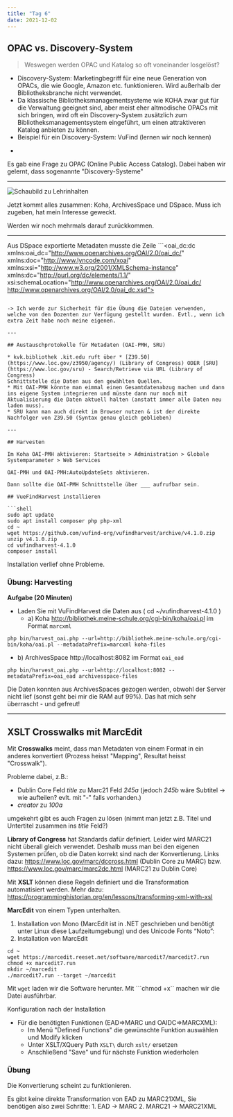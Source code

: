 ```yaml
---
title: "Tag 6"
date: 2021-12-02
---
```


## OPAC vs. Discovery-System

> Weswegen werden OPAC und Katalog so oft voneinander losgelöst?
* Discovery-System: Marketingbegriff für eine neue Generation von OPACs, die wie Google, Amazon etc. funktionieren. Wird außerhalb der Bibliotheksbranche nicht verwendet.
* Da klassische Bibliotheksmanagementsysteme wie KOHA zwar gut für die Verwaltung geeignet sind, aber meist eher altmodische OPACs mit sich bringen, wird oft ein Discovery-System zusätzlich zum Bibliotheksmanagementsystem eingeführt, um einen attraktiveren Katalog anbieten zu können.
* Beispiel für ein Discovery-System: VuFind (lernen wir noch kennen)

-

Es gab eine Frage zu OPAC (Online Public Access Catalog). Dabei haben wir gelernt, dass sogenannte "Discovery-Systeme" 

---

![Schaubild zu Lehrinhalten](https://github.com/felixlohmeier/bibliotheks-und-archivinformatik/raw/master/images/schaubild-lehrinhalte.png)

Jetzt kommt alles zusammen: Koha, ArchivesSpace und DSpace. Muss ich zugeben, hat mein Interesse geweckt.

Werden wir noch mehrmals darauf zurückkommen.

---

Aus DSpace exportierte Metadaten musste die Zeile ```<oai_dc:dc xmlns:oai_dc="http://www.openarchives.org/OAI/2.0/oai_dc/" xmlns:doc="http://www.lyncode.com/xoai" xmlns:xsi="http://www.w3.org/2001/XMLSchema-instance" xmlns:dc="http://purl.org/dc/elements/1.1/" xsi:schemaLocation="http://www.openarchives.org/OAI/2.0/oai_dc/ http://www.openarchives.org/OAI/2.0/oai_dc.xsd">
``` vorgestellt werden. Grund: "Bei den von Hand aus der OAI-Schnittstelle kopierten Daten fehlen Namespace-Deklarationen. Das würde zu einem Absturz von MarcEdit führen."

-> Ich werde zur Sicherheit für die Übung die Dateien verwenden, welche von den Dozenten zur Verfügung gestellt wurden. Evtl., wenn ich extra Zeit habe noch meine eigenen.

---

## Austauschprotokolle für Metadaten (OAI-PMH, SRU)

* kvk.bibliothek .kit.edu ruft über * [Z39.50](https://www.loc.gov/z3950/agency/) (Library of Congress) ODER [SRU](https://www.loc.gov/sru) - Search/Retrieve via URL (Library of Congress)
Schnittstelle die Daten aus den gewählten Quellen. 
* Mit OAI-PMH könnte man eimmal einen Gesamtdatenabzug machen und dann ins eigene System integrieren und müsste dann nur noch mit Aktualisierung die Daten aktuell halten (anstatt immer alle Daten neu laden muss). 
* SRU kann man auch direkt im Browser nutzen & ist der direkte Nachfolger von Z39.50 (Syntax genau gleich geblieben)

---

## Harvesten

Im Koha OAI-PMH aktivieren: Startseite > Administration > Globale Systemparameter > Web Services

OAI-PMH und OAI-PMH:AutoUpdateSets aktivieren.

Dann sollte die OAI-PMH Schnittstelle über ___ aufrufbar sein.

## VueFindHarvest installieren

```shell
sudo apt update
sudo apt install composer php php-xml
cd ~
wget https://github.com/vufind-org/vufindharvest/archive/v4.1.0.zip
unzip v4.1.0.zip
cd vufindharvest-4.1.0
composer install
```

Installation verlief ohne Probleme.

### Übung: Harvesting

**Aufgabe (20 Minuten)**

* Laden Sie mit VuFindHarvest die Daten aus ( cd ~/vufindharvest-4.1.0 ) 
  * a) Koha http://bibliothek.meine-schule.org/cgi-bin/koha/oai.pl im Format `marcxml`
  
```shell
php bin/harvest_oai.php --url=http://bibliothek.meine-schule.org/cgi-bin/koha/oai.pl --metadataPrefix=marcxml koha-files
```

  * b) ArchivesSpace http://localhost:8082 im Format `oai_ead`

```shell
php bin/harvest_oai.php --url=http://localhost:8082 --metadataPrefix=oai_ead archivesspace-files
```

Die Daten konnten aus ArchivesSpaces gezogen werden, obwohl der Server nicht lief (sonst geht bei mir die RAM auf 99%). Das hat mich sehr überrascht - und gefreut!


---

## XSLT Crosswalks mit MarcEdit

Mit **Crosswalks** meint, dass man Metadaten von einem Format in ein anderes konvertiert (Prozess heisst "Mapping", Resultat heisst "Crosswalk").

Probleme dabei, z.B.:
* Dublin Core Feld *title* zu Marc21 Feld *245a* (jedoch *245b* wäre Subtitel -> wie aufteilen? evlt. mit "-" falls vorhanden.)
* *creator* zu *100a*

umgekehrt gibt es auch Fragen zu lösen (nimmt man jetzt z.B. Titel und Untertitel zusammen ins *title* Feld?)

**Library of Congress** hat Standards dafür definiert. Leider wird MARC21 nicht überall gleich verwendet. Deshalb muss man bei den eigenen Systemen prüfen, ob die Daten korrekt sind nach der Konvertierung. Links dazu: https://www.loc.gov/marc/dccross.html (Dublin Core zu MARC) bzw. https://www.loc.gov/marc/marc2dc.html (MARC21 zu Dublin Core)

Mit **XSLT** können diese Regeln definiert und die Transformation automatisiert werden. Mehr dazu: https://programminghistorian.org/en/lessons/transforming-xml-with-xsl

**MarcEdit** von einem Typen unterhalten.

1. Installation von Mono (MarcEdit ist in .NET geschrieben und benötigt unter Linux diese Laufzeitumgebung) und des Unicode Fonts “Noto”:
2. Installation von MarcEdit

```shell
cd ~
wget https://marcedit.reeset.net/software/marcedit7/marcedit7.run
chmod +x marcedit7.run
mkdir ~/marcedit
./marcedit7.run --target ~/marcedit
```

Mit ```wget``` laden wir die Software herunter.
Mit ```chmod +x`` machen wir die Datei ausführbar.


Konfiguration nach der Installation

* Für die benötigten Funktionen (EAD=>MARC und OAIDC=>MARCXML):
    * Im Menü "Defined Functions" die gewünschte Funktion auswählen und Modify klicken
    * Unter XSLT/XQuery Path `XSLT\` durch `xslt/` ersetzen
    * Anschließend "Save" und für nächste Funktion wiederholen

### Übung

Die Konvertierung scheint zu funktionieren. 

Es gibt keine direkte Transformation von EAD zu MARC21XML, Sie benötigen also zwei Schritte:
       1. EAD -> MARC
       2. MARC21 -> MARC21XML
